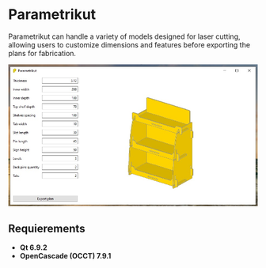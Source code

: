 # Parametrikut

Parametrikut can handle a variety of models designed for laser cutting, allowing users to customize dimensions and features before exporting the plans for fabrication.

![Screenshot](/images/screenshot.jpg)

## Requierements

- **Qt 6.9.2**  
- **OpenCascade (OCCT) 7.9.1**